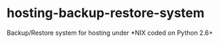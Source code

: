hosting-backup-restore-system
=============================

Backup/Restore system for hosting under *NIX coded on Python 2.6+
